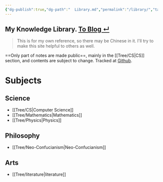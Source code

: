 ```yaml
---
{"dg-publish":true,"dg-path":"  Library.md","permalink":"/library/","tags":["gardenEntry"],"dgShowInlineTitle":false,"created":"2022-07-31T06:00:52.233+08:00","updated":"2023-08-28T12:48:39.961+08:00"}
---
```



<h2> My Knowledge Library. <a href = "https://eating.work" target = "_self"><strong><span>To Blog ↵</span></strong></a></h2>

> This is for my own reference, so there may be Chinese in it. I'll try to make this site helpful to others as well.

==Only part of notes are made public==, mainly in the [[Tree/CS\|CS]] section, and  contents are subject to change. Tracked at [Github](https://github.com/AlexLiu2022/notes).

# Subjects

## Science 

- [[Tree/CS\|Computer Science]] 
- [[Tree/Mathematics\|Mathematics]]
- [[Tree/Physics\|Physics]]

## Philosophy

- [[Tree/Neo-Confucianism\|Neo-Confucianism]]

## Arts

-  [[Tree/literature\|literature]] 